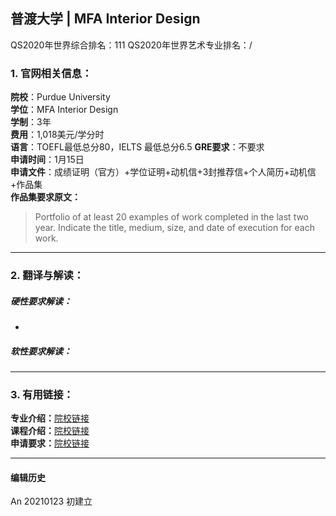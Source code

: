 ## 普渡大学 | MFA Interior Design

QS2020年世界综合排名：111
QS2020年世界艺术专业排名：/


### 1. 官网相关信息：

**院校**：Purdue University  
**学位**：MFA Interior Design  
**学制**：3年  
**费用**：1,018美元/学分时  
**语言**：TOEFL最低总分80，IELTS 最低总分6.5
**GRE要求**：不要求    
**申请时间**：1月15日  
**申请文件**：成绩证明（官方）+学位证明+动机信+3封推荐信+个人简历+动机信+作品集  
**作品集要求原文：**   
> Portfolio of at least 20 examples of work completed in the last two year. Indicate the title, medium, size, and date of execution for each work.




---


### 2. 翻译与解读：

##### 硬性要求解读：
-



##### 软性要求解读：


---


### 3. 有用链接：

**专业介绍：**[院校链接](https://www.cla.purdue.edu/academic/rueffschool/ad/interior/graduate_program.html)  
**课程介绍：**[院校链接](https://cla.purdue.edu/academic/rueffschool/ad/interior/courses.html)  
**申请要求：**[院校链接](https://cla.purdue.edu/academic/rueffschool/ad/mfa/apply.html?_ga=2.169353377.1822242421.1611384998-1145139644.1611384998)



---


#### 编辑历史

An 20210123 初建立

